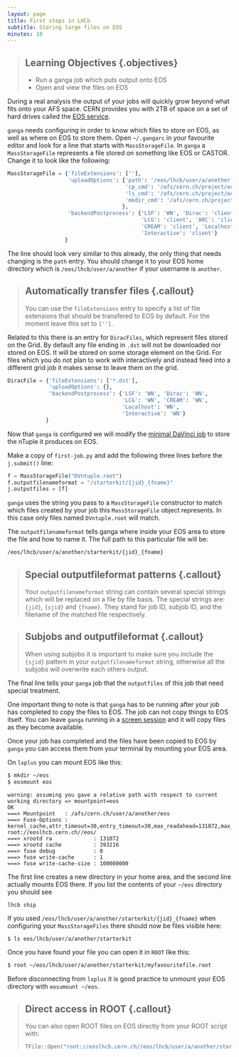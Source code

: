 ```yaml
---
layout: page
title: First steps in LHCb
subtitle: Storing large files on EOS
minutes: 10
---
```


> ## Learning Objectives {.objectives}
>
> * Run a ganga job which puts output onto EOS
> * Open and view the files on EOS

During a real analysis the output of your jobs will quickly grow
beyond what fits onto your AFS space. CERN provides you with 2TB of
space on a set of hard drives called the [EOS
service](http://information-technology.web.cern.ch/services/eos-service).

`ganga` needs configuring in order to know which files to store on
EOS, as well as where on EOS to store them. Open `~/.gangarc` in your
favourite editor and look for a line that starts with
`MassStorageFile`. In `ganga` a `MassStorageFile` represents a file
stored on something like EOS or CASTOR.  Change it to look like the
following:

```python
MassStorageFile = {'fileExtensions': [''],
                   'uploadOptions': {'path': '/eos/lhcb/user/a/another',
                                     'cp_cmd': '/afs/cern.ch/project/eos/installation/lhcb/bin/eos.select cp',
                                     'ls_cmd': '/afs/cern.ch/project/eos/installation/lhcb/bin/eos.select ls',
                                     'mkdir_cmd': '/afs/cern.ch/project/eos/installation/lhcb/bin/eos.select mkdir'
                                    },
                   'backendPostprocess': {'LSF': 'WN', 'Dirac': 'client',
                                          'LCG': 'client', 'ARC': 'client', 
                                          'CREAM': 'client', 'Localhost': 'WN',
                                          'Interactive': 'client'}
                  }
```

The line should look very similar to this already, the only thing that
needs changing is the `path` entry. You should change it to your EOS home directory
which is `/eos/lhcb/user/a/another` if your username is `another`.

> ## Automatically transfer files {.callout}
>
> You can use the `fileExtensions` entry to specify a list of file
> extensions that should be transfered to EOS by default. For the
> moment leave this set to `['']`.

Related to this there is an entry for `DiracFiles`, which represent
files stored on the Grid. By default any file ending in `.dst` will
not be downloaded nor stored on EOS. It will be stored on some storage
element on the Grid. For files which you do not plan to work with
interactively and instead feed into a different grid job it makes
sense to leave them on the grid.

```python
DiracFile = {'fileExtensions': ['*.dst'],
             'uploadOptions': {},
             'backendPostprocess': {'LSF': 'WN', 'Dirac': 'WN',
                                    'LCG': 'WN', 'CREAM': 'WN',
                                    'Localhost': 'WN',
                                    'Interactive': 'WN'}
            }
```

Now that `ganga` is configured we will modify the [minimal DaVinci
job](09-minimal-dv-job.html) to store the nTuple it produces on EOS.

Make a copy of `first-job.py` and add the following three lines
before the `j.submit()` line:

```python
f = MassStorageFile("DVntuple.root")
f.outputfilenameformat = "/starterkit/{jid}_{fname}"
j.outputfiles = [f] 
```

`ganga` uses the string you pass to a `MassStorageFile` constructor to
match which files created by your job this `MassStorageFile` object
represents. In this case only files named `DVntuple.root` will match.

The `outputfilenameformat` tells ganga where inside your EOS area to
store the file and how to name it. The full path to this particular
file will be:

```bash
/eos/lhcb/user/a/another/starterkit/{jid}_{fname}
```

> ## Special outputfileformat patterns {.callout}
>
> Your `outputfilenameformat` string can contain several special
> strings which will be replaced on a file by file basis. The special
> strings are: `{jid}`, `{sjid}` and `{fname}`. They stand for job ID,
> subjob ID, and the filename of the matched file respectively.

> ## Subjobs and outputfileformat {.callout}
>
> When using subjobs it is important to make sure you include the
> `{sjid}` pattern in your `outputfilenameformat` string, otherwise
> all the subjobs will overwrite each others output.

The final line tells your `ganga` job that the `outputfiles` of this
job that need special treatment.

One important thing to note is that `ganga` has to be running after
your job has completed to copy the files to EOS. The job can not
copy things to EOS itself. You can leave `ganga` running in a
[screen session](02-screen.html) and it will copy files as they
become available.

Once your job has completed and the files have been copied to
EOS by `ganga` you can access them from your terminal by mounting
your EOS area.

On `lxplus` you can mount EOS like this:

```bash
$ mkdir ~/eos
$ eosmount eos
```

```output
warning: assuming you gave a relative path with respect to current working directory => mountpoint=eos
OK
===> Mountpoint   : /afs/cern.ch/user/a/another/eos
===> Fuse-Options : kernel_cache,attr_timeout=30,entry_timeout=30,max_readahead=131072,max_write=4194304,fsname=eoslhcb.cern.ch root://eoslhcb.cern.ch//eos/
===> xrootd ra             : 131072
===> xrootd cache          : 393216
===> fuse debug            : 0
===> fuse write-cache      : 1
===> fuse write-cache-size : 100000000
```

The first line creates a new directory in your home area, and the second line actually mounts
EOS there. If you list the contents of your `~/eos` directory you should see

```output
lhcb ship
```

If you used `/eos/lhcb/user/a/another/starterkit/{jid}_{fname}` when
configuring your `MassStorageFiles` there should now be files
visible here:

```bash
$ ls eos/lhcb/user/a/another/starterkit
```

Once you have found your file you can open it in `ROOT` like this:

```bash
$ root ~/eos/lhcb/user/a/another/starterkit/myfavouritefile.root
```

Before disconnecting from `lxplus` it is good practice to unmount
your EOS directory with `eosumount ~/eos`.

> ## Direct access in ROOT {.callout}
>
> You can also open ROOT files on EOS directly from your ROOT
> script with:
> ```python
> TFile::Open("root://eoslhcb.cern.ch//eos/lhcb/user/a/another/starterkit/myfavouritefile.root")
> ```
